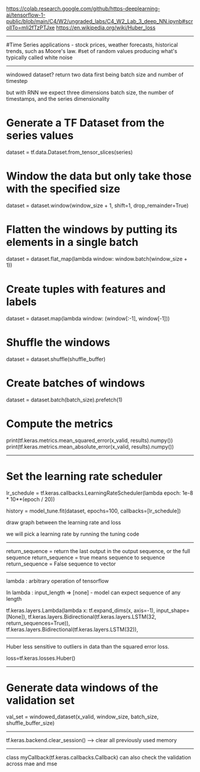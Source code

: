 https://colab.research.google.com/github/https-deeplearning-ai/tensorflow-1-public/blob/main/C4/W2/ungraded_labs/C4_W2_Lab_3_deep_NN.ipynb#scrollTo=mIi2fTzPTJxe
https://en.wikipedia.org/wiki/Huber_loss


----------------------------------------------------------------------------------------------------
#Time Series applications - stock prices, weather forecasts, historical trends, such as Moore's law.
#set of random values producing what's typically called white noise


--------------------------------------------------
windowed dataset?
return two data first being batch size and number of timestep

but with RNN we expect three dimensions batch size, the number of timestamps, and the series dimensionality

# Generate a TF Dataset from the series values
dataset = tf.data.Dataset.from_tensor_slices(series)

# Window the data but only take those with the specified size
dataset = dataset.window(window_size + 1, shift=1, drop_remainder=True)

# Flatten the windows by putting its elements in a single batch
dataset = dataset.flat_map(lambda window: window.batch(window_size + 1))

# Create tuples with features and labels 
dataset = dataset.map(lambda window: (window[:-1], window[-1]))

# Shuffle the windows
dataset = dataset.shuffle(shuffle_buffer)

# Create batches of windows
dataset = dataset.batch(batch_size).prefetch(1)

# Compute the metrics
print(tf.keras.metrics.mean_squared_error(x_valid, results).numpy())
print(tf.keras.metrics.mean_absolute_error(x_valid, results).numpy())

-----------------------------------------------------------------------------------------------------------

# Set the learning rate scheduler
lr_schedule = tf.keras.callbacks.LearningRateScheduler(lambda epoch: 1e-8 * 10**(epoch / 20))

history = model_tune.fit(dataset, epochs=100, callbacks=[lr_schedule])

draw graph between the learning rate and loss

we will pick a learning rate by running the tuning code 


-----------------------------------------------------------------------------------------------------------------

return_sequence = return the last output in the output sequence, or the full sequence
return_sequence = true means sequence to sequence 
return_sequence = False sequence to vector


----------------------------------------------------

lambda :  arbitrary operation of tensorflow

In lambda : input_length  => [none] - model can expect sequence of any length 

  tf.keras.layers.Lambda(lambda x: tf.expand_dims(x, axis=-1),
                      input_shape=[None]),
   tf.keras.layers.Bidirectional(tf.keras.layers.LSTM(32, return_sequences=True)),
  tf.keras.layers.Bidirectional(tf.keras.layers.LSTM(32)),

----------------------------------------------

Huber less sensitive to outliers in data than the squared error loss.

loss=tf.keras.losses.Huber()

----------------------------------------------------

# Generate data windows of the validation set
val_set = windowed_dataset(x_valid, window_size, batch_size, shuffle_buffer_size)

----------------------------------------------------------

tf.keras.backend.clear_session() --> clear all previously used memory


---------------------

class myCallback(tf.keras.callbacks.Callback) can also check the validation across mae and mse








